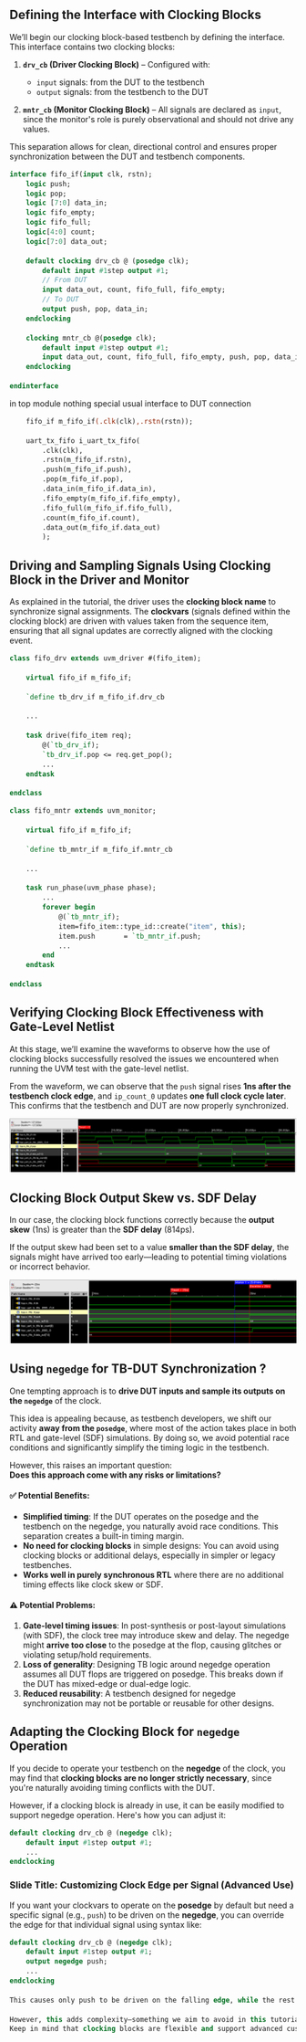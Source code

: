 ## Defining the Interface with Clocking Blocks

We’ll begin our clocking block-based testbench by defining the interface. This interface contains two clocking blocks:

1. **`drv_cb` (Driver Clocking Block)** – Configured with:
   - `input` signals: from the DUT to the testbench
   - `output` signals: from the testbench to the DUT

2. **`mntr_cb` (Monitor Clocking Block)** – All signals are declared as `input`, since the monitor's role is purely observational and should not drive any values.

This separation allows for clean, directional control and ensures proper synchronization between the DUT and testbench components.

```systemverilog
interface fifo_if(input clk, rstn);
    logic push;
    logic pop;
    logic [7:0] data_in;
    logic fifo_empty;
    logic fifo_full;
    logic[4:0] count;
    logic[7:0] data_out;

    default clocking drv_cb @ (posedge clk);
        default input #1step output #1;
        // From DUT
        input data_out, count, fifo_full, fifo_empty;
        // To DUT
        output push, pop, data_in;
    endclocking

    clocking mntr_cb @(posedge clk);
        default input #1step output #1;
        input data_out, count, fifo_full, fifo_empty, push, pop, data_in;
    endclocking

endinterface
```

in top module nothing special usual interface to DUT connection

```systemverilog
    fifo_if m_fifo_if(.clk(clk),.rstn(rstn));

    uart_tx_fifo i_uart_tx_fifo(
        .clk(clk),
        .rstn(m_fifo_if.rstn),
        .push(m_fifo_if.push),
        .pop(m_fifo_if.pop),
        .data_in(m_fifo_if.data_in),
        .fifo_empty(m_fifo_if.fifo_empty),
        .fifo_full(m_fifo_if.fifo_full),
        .count(m_fifo_if.count),
        .data_out(m_fifo_if.data_out)
        );
```

## Driving and Sampling Signals Using Clocking Block in the Driver and Monitor

As explained in the tutorial, the driver uses the **clocking block name** to synchronize signal assignments. The **clockvars** (signals defined within the clocking block) are driven with values taken from the sequence item, ensuring that all signal updates are correctly aligned with the clocking event.

```systemverilog
class fifo_drv extends uvm_driver #(fifo_item);

    virtual fifo_if m_fifo_if;

    `define tb_drv_if m_fifo_if.drv_cb

    ...

    task drive(fifo_item req);
        @(`tb_drv_if);
        `tb_drv_if.pop <= req.get_pop();
        ...
    endtask

endclass
```

```systemverilog
class fifo_mntr extends uvm_monitor;

    virtual fifo_if m_fifo_if;

    `define tb_mntr_if m_fifo_if.mntr_cb

    ...

    task run_phase(uvm_phase phase);
        ...
        forever begin
            @(`tb_mntr_if);
            item=fifo_item::type_id::create("item", this);
            item.push       = `tb_mntr_if.push;
            ...
        end
    endtask

endclass
```

## Verifying Clocking Block Effectiveness with Gate-Level Netlist

At this stage, we’ll examine the waveforms to observe how the use of clocking blocks successfully resolved the issues we encountered when running the UVM test with the gate-level netlist.

From the waveform, we can observe that the `push` signal rises **1ns after the testbench clock edge**, and `ip_count_0` updates **one full clock cycle later**. This confirms that the testbench and DUT are now properly synchronized.
 

![clocking block waveforms](/figures/clocking_tb_waveform.png)

## Clocking Block Output Skew vs. SDF Delay

In our case, the clocking block functions correctly because the **output skew** (1ns) is greater than the **SDF delay** (814ps). 

If the output skew had been set to a value **smaller than the SDF delay**, the signals might have arrived too early—leading to potential timing violations or incorrect behavior.

![clocking block skew waveforms](/figures/clocking_tb_waveform_sdf_skew.png)

## Using `negedge` for TB-DUT Synchronization ?

One tempting approach is to **drive DUT inputs and sample its outputs on the `negedge`** of the clock. 

This idea is appealing because, as testbench developers, we shift our activity **away from the `posedge`**, where most of the action takes place in both RTL and gate-level (SDF) simulations. By doing so, we avoid potential race conditions and significantly simplify the timing logic in the testbench.

However, this raises an important question:  
**Does this approach come with any risks or limitations?**

#### ✅ Potential Benefits:
- **Simplified timing**: If the DUT operates on the posedge and the testbench on the negedge, you naturally avoid race conditions. This separation creates a built-in timing margin.
- **No need for clocking blocks** in simple designs: You can avoid using clocking blocks or additional delays, especially in simpler or legacy testbenches.
- **Works well in purely synchronous RTL** where there are no additional timing effects like clock skew or SDF.

#### ⚠️ Potential Problems:
1. **Gate-level timing issues**: In post-synthesis or post-layout simulations (with SDF), the clock tree may introduce skew and delay. The negedge might **arrive too close** to the posedge at the flop, causing glitches or violating setup/hold requirements.
2. **Loss of generality**: Designing TB logic around negedge operation assumes all DUT flops are triggered on posedge. This breaks down if the DUT has mixed-edge or dual-edge logic.
3. **Reduced reusability**: A testbench designed for negedge synchronization may not be portable or reusable for other designs.

## Adapting the Clocking Block for `negedge` Operation

If you decide to operate your testbench on the **negedge** of the clock, you may find that **clocking blocks are no longer strictly necessary**, since you're naturally avoiding timing conflicts with the DUT.

However, if a clocking block is already in use, it can be easily modified to support negedge operation. Here's how you can adjust it:

```systemverilog
default clocking drv_cb @ (negedge clk);
    default input #1step output #1;
    ...
endclocking
```

### Slide Title: Customizing Clock Edge per Signal (Advanced Use)

If you want your clockvars to operate on the **posedge** by default but need a specific signal (e.g., `push`) to be driven on the **negedge**, you can override the edge for that individual signal using syntax like:

```systemverilog
default clocking drv_cb @ (negedge clk);
    default input #1step output #1;
    output negedge push;
    ...
endclocking

This causes only push to be driven on the falling edge, while the rest of the signals still follow the clocking block’s default edge (e.g., posedge).

However, this adds complexity—something we aim to avoid in this tutorial.
Keep in mind that clocking blocks are flexible and support advanced customization. For more details, refer to the SystemVerilog LRM or other comprehensive resources if you need additional functionality.

















